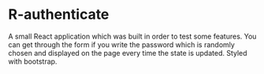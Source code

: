 # R-authenticate
A small React application which was built in order to test some features. You can get through the form if you write the password which is randomly chosen and displayed on the page every time the state is updated. Styled with bootstrap.
